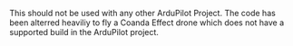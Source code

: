 This should not be used with any other ArduPilot Project. The
code has been alterred heaviliy to fly a Coanda Effect drone which 
does not have a supported build in the ArduPilot project.
